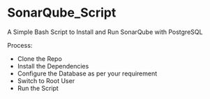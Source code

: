 # SonarQube_Script

A Simple Bash Script to Install and Run SonarQube with PostgreSQL

Process:
- Clone the Repo
- Install the Dependencies
- Configure the Database as per your requirement
- Switch to Root User
- Run the Script
